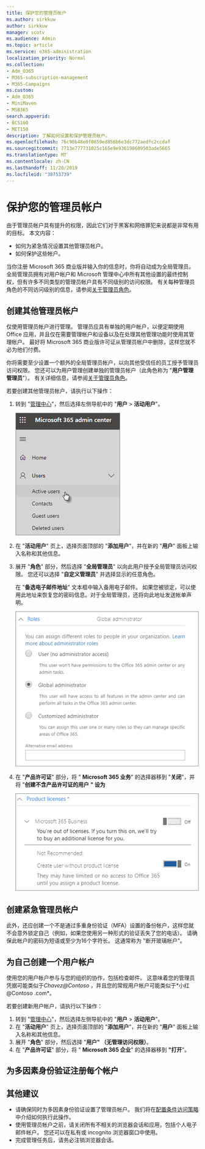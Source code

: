 ```yaml
---
title: 保护您的管理员帐户
ms.author: sirkkuw
author: sirkkuw
manager: scotv
ms.audience: Admin
ms.topic: article
ms.service: o365-administration
localization_priority: Normal
ms.collection:
- Adm_O365
- M365-subscription-management
- M365-Campaigns
ms.custom:
- Adm_O365
- MiniMaven
- MSB365
search.appverid:
- BCS160
- MET150
description: 了解如何设置和保护管理员帐户。
ms.openlocfilehash: 76c90b48e0f0859ed856b6e3dc772aedfc2ccdaf
ms.sourcegitcommit: 7713e777731025c165e9e936198609503ade5665
ms.translationtype: MT
ms.contentlocale: zh-CN
ms.lasthandoff: 11/20/2019
ms.locfileid: "38753739"
---
```

# <a name="protect-your-administrator-accounts"></a>保护您的管理员帐户

由于管理员帐户具有提升的权限，因此它们对于黑客和网络罪犯来说都是非常有用的目标。 本文内容：

- 如何为紧急情况设置其他管理员帐户。
- 如何保护这些帐户。
 
当你注册 Microsoft 365 商业版并输入你的信息时，你将自动成为全局管理员。全局管理员拥有对用户帐户和 Microsoft 管理中心中所有其他设置的最终控制权，但有许多不同类型的管理员帐户具有不同级别的访问权限。 有关每种管理员角色的不同访问级别的信息，请参阅[关于管理员角色](https://docs.microsoft.com/office365/admin/add-users/about-admin-roles)。


## <a name="create-additional-admin-accounts"></a>创建其他管理员帐户

仅使用管理员帐户进行管理。 管理员应具有单独的用户帐户，以便定期使用 Office 应用，并且仅在需要管理帐户和设备以及在处理其他管理功能时使用其管理帐户。 最好将 Microsoft 365 商业版许可证从管理员帐户中删除，这样您就不必为他们付费。

你将需要至少设置一个额外的全局管理员帐户，以向其他受信任的员工授予管理员访问权限。 您还可以为用户管理创建单独的管理员帐户（此角色称为 "**用户管理管理员**"）。 有关详细信息，请参阅[关于管理员角色](https://docs.microsoft.com/office365/admin/add-users/about-admin-roles)。

若要创建其他管理员帐户，请执行以下操作：

 1. 转到 "<a href="https://go.microsoft.com/fwlink/p/?linkid=837890" target="_blank">管理中心</a>"，然后选择左侧导航中的 "**用户** \> **活动用户**"。

    ![选择左侧导航中的 "用户" 和 "活动用户"](media/Activeusers.png)

2. 在 "**活动用户**" 页上，选择页面顶部的 "**添加用户**"，并在新的 "**用户**" 面板上输入名称和其他信息。
3. 展开 "**角色**" 部分，然后选择 "**全局管理员**" 以向此用户授予全局管理员访问权限。 您还可以选择 "**自定义管理员**" 并选择显示的任意角色。

    在 "**备选电子邮件地址**" 文本框中输入备用电子邮件。 如果您被锁定，可以使用此地址来恢复您的密码信息。对于全局管理员，还将向此地址发送帐单声明。

    ![选择管理员角色](media/adminroles.png)
    
4. 在 "**产品许可证**" 部分，将 " **Microsoft 365 业务**" 的选择器移到 "**关闭**"，并将 "**创建不含产品许可证的用户** **" 设为**

    ![选择产品许可证](media/productlicense.png)

## <a name="create-an-emergency-admin-account"></a>创建紧急管理员帐户

此外，还应创建一个不是通过多重身份验证（MFA）设置的备份帐户，这样您就不会意外锁定自己（例如，如果您使用另一种形式的验证丢失了您的电话）。 请确保此帐户的密码为短语或至少为16个字符长。 这通常称为 "断开玻璃帐户"。

## <a name="create-a-user-account-for-yourself"></a>为自己创建一个用户帐户

使用您的用户帐户参与与您的组织的协作，包括检查邮件。 这意味着您的管理员凭据可能类似于*Chavez<span></span>@Contoso* ，并且您的常规用户帐户可能类似于*<span></span>小红 @Contoso .com*。

若要创建新用户帐户，请执行以下操作：
1. 转到 "<a href="https://go.microsoft.com/fwlink/p/?linkid=837890" target="_blank">管理中心</a>"，然后选择左侧导航中的 "**用户** \> **活动用户**"。
2. 在 "**活动用户**" 页上，选择页面顶部的 "**添加用户**"，并在新的 "**用户**" 面板上输入名称和其他信息。
3. 展开 "**角色**" 部分，然后选择 "**用户" （无管理访问权限）**。
1. 在 "**产品许可证**" 部分，将 " **Microsoft 365 企业**" 的选择器移到 **"打开**"。 

## <a name="register-each-of-these-accounts-for-multi-factor-authentication"></a>为多因素身份验证注册每个帐户


## <a name="additional-recommendations"></a>其他建议

- 请确保同时为多因素身份验证设置了管理员帐户。 我们将在[配置条件访问策略](m365-campaigns-conditional-access.md)中介绍如何执行此操作。
- 使用管理员帐户之前，请关闭所有不相关的浏览器会话和应用，包括个人电子邮件帐户。 您还可以在私有或 incognito 浏览器窗口中使用。
- 完成管理任务后，请务必注销浏览器会话。